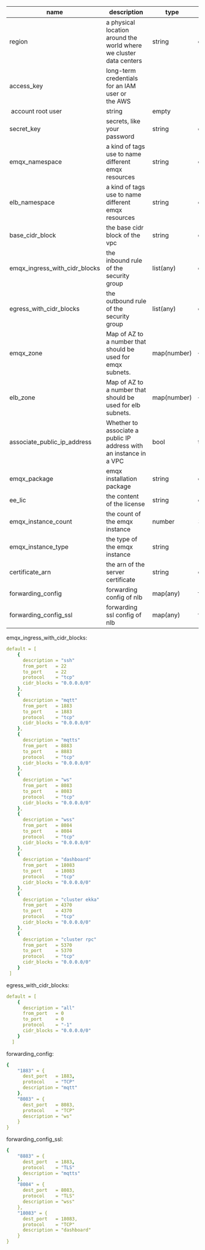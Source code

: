 | name | description | type | default value |  |
| --- | --- | --- | --- | --- |
| region |  a physical location around the world where we cluster data centers | string | empty |  |
| access_key | long-term credentials for an IAM user or the AWS
 account root user | string | empty |  |
| secret_key | secrets, like your password | string | empty |  |
| emqx_namespace |  a kind of tags use to name different emqx resources | string | empty |  |
| elb_namespace |  a kind of tags use to name different emqx resources | string | empty |  |
| base_cidr_block | the base cidr block of the vpc | string | empty |  |
| emqx_ingress_with_cidr_blocks | the inbound rule of the security group | list(any) | emqx_ingress_with_cidr_blocks  |  |
| egress_with_cidr_blocks | the outbound rule of the security group | list(any) | egress_with_cidr_blocks |  |
| emqx_zone | Map of AZ to a number that should be used for emqx subnets.  | map(number) | {} |  |
| elb_zone | Map of AZ to a number that should be used for elb subnets. | map(number) | {} |  |
| associate_public_ip_address | Whether to associate a public IP address with an instance in a VPC | bool | true |  |
| emqx_package | emqx installation package | string | empty |  |
| ee_lic | the content of the license | string | empty |  |
| emqx_instance_count | the count of the emqx instance | number | 3 |  |
| emqx_instance_type | the type of the emqx instance | string | "t3.small” |  |
| certificate_arn | the arn of the server certificate | string | empty |  |
| forwarding_config | forwarding config of nlb | map(any) | forwarding_config |  |
| forwarding_config_ssl | forwarding ssl config of nlb | map(any) | forwarding_config_ssl |  |

emqx_ingress_with_cidr_blocks:

```yaml
default = [
    {
      description = "ssh"
      from_port   = 22
      to_port     = 22
      protocol    = "tcp"
      cidr_blocks = "0.0.0.0/0"
    },
    {
      description = "mqtt"
      from_port   = 1883
      to_port     = 1883
      protocol    = "tcp"
      cidr_blocks = "0.0.0.0/0"
    },
    {
      description = "mqtts"
      from_port   = 8883
      to_port     = 8883
      protocol    = "tcp"
      cidr_blocks = "0.0.0.0/0"
    },
    {
      description = "ws"
      from_port   = 8083
      to_port     = 8083
      protocol    = "tcp"
      cidr_blocks = "0.0.0.0/0"
    },
    {
      description = "wss"
      from_port   = 8084
      to_port     = 8084
      protocol    = "tcp"
      cidr_blocks = "0.0.0.0/0"
    },
    {
      description = "dashboard"
      from_port   = 18083
      to_port     = 18083
      protocol    = "tcp"
      cidr_blocks = "0.0.0.0/0"
    },
    {
      description = "cluster ekka"
      from_port   = 4370
      to_port     = 4370
      protocol    = "tcp"
      cidr_blocks = "0.0.0.0/0"
    },
    {
      description = "cluster rpc"
      from_port   = 5370
      to_port     = 5370
      protocol    = "tcp"
      cidr_blocks = "0.0.0.0/0"
    }
 ]
```

egress_with_cidr_blocks:

```yaml
default = [
    {
      description = "all"
      from_port   = 0
      to_port     = 0
      protocol    = "-1"
      cidr_blocks = "0.0.0.0/0"
    }
  ]
```

forwarding_config:

```yaml
{
    "1883" = {
      dest_port   = 1883,
      protocol    = "TCP"
      description = "mqtt"
    },
    "8083" = {
      dest_port   = 8083,
      protocol    = "TCP"
      description = "ws"
    }
}
```

forwarding_config_ssl:

```yaml
{
    "8883" = {
      dest_port   = 1883,
      protocol    = "TLS"
      description = "mqtts"
    },
    "8084" = {
      dest_port   = 8083,
      protocol    = "TLS"
      description = "wss"
    },
    "18083" = {
      dest_port   = 18083,
      protocol    = "TCP"
      description = "dashboard"
    }
}
```
